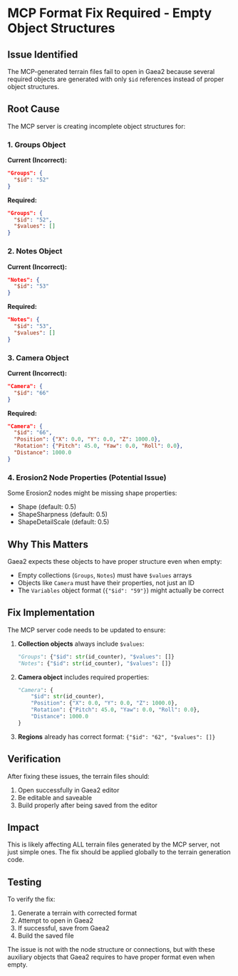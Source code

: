 # MCP Format Fix Required - Empty Object Structures

## Issue Identified

The MCP-generated terrain files fail to open in Gaea2 because several required objects are generated with only `$id` references instead of proper object structures.

## Root Cause

The MCP server is creating incomplete object structures for:

### 1. Groups Object
**Current (Incorrect):**
```json
"Groups": {
  "$id": "52"
}
```

**Required:**
```json
"Groups": {
  "$id": "52",
  "$values": []
}
```

### 2. Notes Object
**Current (Incorrect):**
```json
"Notes": {
  "$id": "53"
}
```

**Required:**
```json
"Notes": {
  "$id": "53",
  "$values": []
}
```

### 3. Camera Object
**Current (Incorrect):**
```json
"Camera": {
  "$id": "66"
}
```

**Required:**
```json
"Camera": {
  "$id": "66",
  "Position": {"X": 0.0, "Y": 0.0, "Z": 1000.0},
  "Rotation": {"Pitch": 45.0, "Yaw": 0.0, "Roll": 0.0},
  "Distance": 1000.0
}
```

### 4. Erosion2 Node Properties (Potential Issue)
Some Erosion2 nodes might be missing shape properties:
- Shape (default: 0.5)
- ShapeSharpness (default: 0.5)
- ShapeDetailScale (default: 0.5)

## Why This Matters

Gaea2 expects these objects to have proper structure even when empty:
- Empty collections (`Groups`, `Notes`) must have `$values` arrays
- Objects like `Camera` must have their properties, not just an ID
- The `Variables` object format (`{"$id": "59"}`) might actually be correct

## Fix Implementation

The MCP server code needs to be updated to ensure:

1. **Collection objects** always include `$values`:
   ```python
   "Groups": {"$id": str(id_counter), "$values": []}
   "Notes": {"$id": str(id_counter), "$values": []}
   ```

2. **Camera object** includes required properties:
   ```python
   "Camera": {
       "$id": str(id_counter),
       "Position": {"X": 0.0, "Y": 0.0, "Z": 1000.0},
       "Rotation": {"Pitch": 45.0, "Yaw": 0.0, "Roll": 0.0},
       "Distance": 1000.0
   }
   ```

3. **Regions** already has correct format: `{"$id": "62", "$values": []}`

## Verification

After fixing these issues, the terrain files should:
1. Open successfully in Gaea2 editor
2. Be editable and saveable
3. Build properly after being saved from the editor

## Impact

This is likely affecting ALL terrain files generated by the MCP server, not just simple ones. The fix should be applied globally to the terrain generation code.

## Testing

To verify the fix:
1. Generate a terrain with corrected format
2. Attempt to open in Gaea2
3. If successful, save from Gaea2
4. Build the saved file

The issue is not with the node structure or connections, but with these auxiliary objects that Gaea2 requires to have proper format even when empty.
